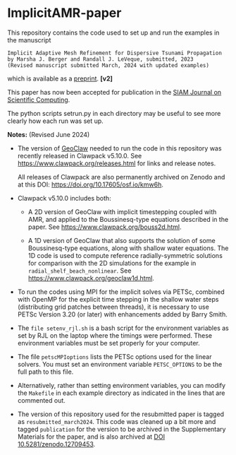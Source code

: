 
# ImplicitAMR-paper

This repository contains the code used to set up and run the examples in the
manuscript

    Implicit Adaptive Mesh Refinement for Dispersive Tsunami Propagation
    by Marsha J. Berger and Randall J. LeVeque, submitted, 2023
    (Revised manuscript submitted March, 2024 with updated examples)

which is available as a [preprint](https://arxiv.org/abs/2307.05816).
**[v2]**

This paper has now been accepted for publication in the [SIAM Journal on
Scientific Computing](https://www.siam.org/publications/journals/siam-journal-on-scientific-computing-sisc).

The python scripts setrun.py in each directory may be useful to see more
clearly how each run was set up.


**Notes:** (Revised June 2024)

 - The version of [GeoClaw](http://www.geoclaw.org)
   needed to run the code in this repository
   was recently released in Clawpack v5.10.0.
   See https://www.clawpack.org/releases.html for links and release notes.
   
   All releases of Clawpack are also permanently archived on Zenodo and at this
   DOI: https://doi.org/10.17605/osf.io/kmw6h.

 - Clawpack v5.10.0 includes both:

     - A 2D version of GeoClaw with implicit timestepping coupled with AMR,
       and applied to the Boussinesq-type equations described in the paper. 
       See https://www.clawpack.org/bouss2d.html.
       
     - A 1D version of GeoClaw that also supports the solution of some 
       Boussinesq-type equations, along with shallow water equations.
       The 1D code is used to compute reference radially-symmetric solutions
       for comparison with the 2D simulations for the example in
       `radial_shelf_beach_nonlinear`.
       See https://www.clawpack.org/geoclaw1d.html.

 - To run the codes using MPI for the implicit solves via PETSc,
   combined with OpenMP for the explicit time stepping in the shallow
   water steps (distributing grid patches between threads), it is
   necessary to use PETSc Version 3.20 (or later) with enhancements
   added by Barry Smith.
   
 - The `file setenv_rjl.sh` is a bash script for the environment
   variables as set by RJL on the laptop where the timings
   were performed.  These environment variables must be set properly
   for your computer.
   
 - The file `petscMPIoptions` lists the PETSc options used for the
   linear solvers. You must set an environment variable `PETSC_OPTIONS` to
   be the full path to this file. 

 - Alternatively, rather than setting environment variables, you can
   modify the `Makefile` in each example directory as indicated in the lines
   that are commented out.

 - The version of this repository used for the resubmitted paper is tagged as
   `resubmitted_march2024`.  This code was cleaned up a bit more
   and tagged `publication` for the version to be archived in the
   Supplementary Materials for the paper, and is also archived at
   [DOI 10.5281/zenodo.12709453](https://zenodo.org/doi/10.5281/zenodo.12709451).

